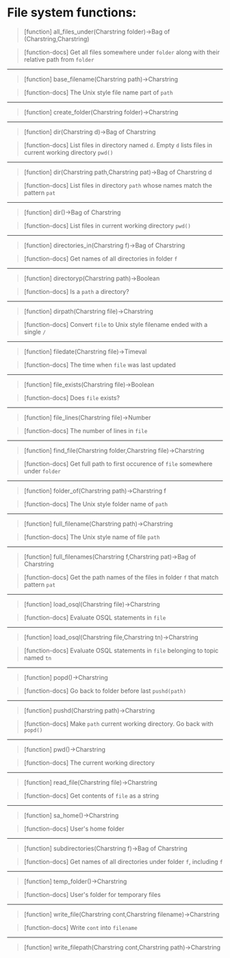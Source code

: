# File system functions:

> [function]
> all_files_under(Charstring folder)->Bag of (Charstring,Charstring)

> [function-docs]
> Get all files somewhere under `folder`
>      along with their relative path from `folder` 



___

> [function]
> base_filename(Charstring path)->Charstring

> [function-docs]
> The Unix style file name part of `path` 



___

> [function]
> create_folder(Charstring folder)->Charstring



___

> [function]
> dir(Charstring d)->Bag of Charstring

> [function-docs]
> List files in directory named `d`.
>      Empty `d` lists files in current working directory `pwd()` 



___

> [function]
> dir(Charstring path,Charstring pat)->Bag of Charstring d

> [function-docs]
> List files in directory `path` whose names match the pattern `pat` 



___

> [function]
> dir()->Bag of Charstring

> [function-docs]
> List files in current working directory `pwd()` 



___

> [function]
> directories_in(Charstring f)->Bag of Charstring

> [function-docs]
> Get names of all directories in folder `f` 



___

> [function]
> directoryp(Charstring path)->Boolean

> [function-docs]
> Is a `path` a directory? 



___

> [function]
> dirpath(Charstring file)->Charstring

> [function-docs]
> Convert `file` to Unix style filename ended with a single `/` 



___

> [function]
> filedate(Charstring file)->Timeval

> [function-docs]
> The time when `file` was last updated 



___

> [function]
> file_exists(Charstring file)->Boolean

> [function-docs]
> Does `file` exists? 



___

> [function]
> file_lines(Charstring file)->Number

> [function-docs]
> The number of lines in `file` 



___

> [function]
> find_file(Charstring folder,Charstring file)->Charstring

> [function-docs]
> Get full path to first occurence of `file` somewhere under `folder` 



___

> [function]
> folder_of(Charstring path)->Charstring f

> [function-docs]
> The Unix style folder name of `path` 



___

> [function]
> full_filename(Charstring path)->Charstring

> [function-docs]
> The Unix style name of file `path` 



___

> [function]
> full_filenames(Charstring f,Charstring pat)->Bag of Charstring

> [function-docs]
> Get the path names of the files in folder `f` that match pattern `pat` 



___

> [function]
> load_osql(Charstring file)->Charstring

> [function-docs]
> Evaluate OSQL statements in `file` 



___

> [function]
> load_osql(Charstring file,Charstring tn)->Charstring

> [function-docs]
> Evaluate OSQL statements in `file` belonging to topic named `tn` 



___

> [function]
> popd()->Charstring

> [function-docs]
> Go back to folder before last `pushd(path)` 



___

> [function]
> pushd(Charstring path)->Charstring

> [function-docs]
> Make `path` current working directory. Go back with `popd()` 



___

> [function]
> pwd()->Charstring

> [function-docs]
> The current working directory 



___

> [function]
> read_file(Charstring file)->Charstring

> [function-docs]
> Get contents of `file` as a string 



___

> [function]
> sa_home()->Charstring

> [function-docs]
> User's home folder 



___

> [function]
> subdirectories(Charstring f)->Bag of Charstring

> [function-docs]
> Get names of all directories under folder `f`, including `f` 



___

> [function]
> temp_folder()->Charstring

> [function-docs]
> User's folder for temporary files 



___

> [function]
> write_file(Charstring cont,Charstring filename)->Charstring

> [function-docs]
> Write `cont` into `filename` 



___

> [function]
> write_filepath(Charstring cont,Charstring path)->Charstring



